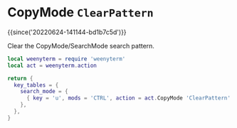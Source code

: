 # CopyMode `ClearPattern`

{{since('20220624-141144-bd1b7c5d')}}

Clear the CopyMode/SearchMode search pattern.

```lua
local weenyterm = require 'weenyterm'
local act = weenyterm.action

return {
  key_tables = {
    search_mode = {
      { key = 'u', mods = 'CTRL', action = act.CopyMode 'ClearPattern' },
    },
  },
}
```

